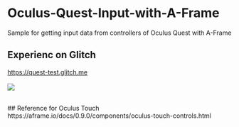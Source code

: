 # Oculus-Quest-Input-with-A-Frame
Sample for getting input data from controllers of Oculus Quest with A-Frame

## Experienc on Glitch<br>
https://quest-test.glitch.me
<br><br>[![](https://img.youtube.com/vi/vOsfX_jxClY/0.jpg)](https://www.youtube.com/watch?v=vOsfX_jxClY)

<br>
## Reference for Oculus Touch<br>
https://aframe.io/docs/0.9.0/components/oculus-touch-controls.html
